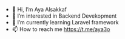- 👋 Hi, I’m Aya Alsakkaf
- 👀 I’m interested in Backend Devekopment
- 🌱 I’m currently learning Laravel framework
- 📫 How to reach me https://t.me/aya3o 

<!---
sakkaf33/sakkaf33 is a ✨ special ✨ repository because its `README.md` (this file) appears on your GitHub profile.
You can click the Preview link to take a look at your changes.
--->
